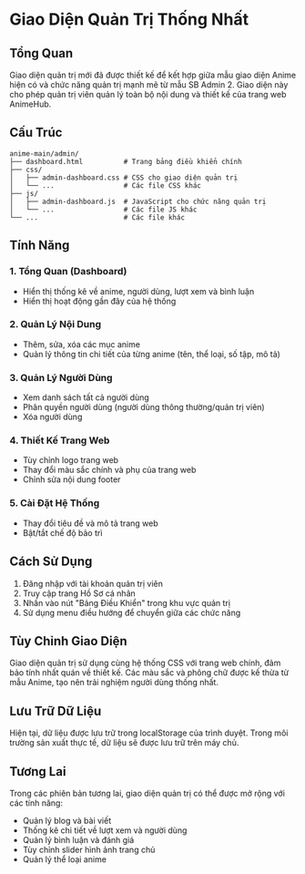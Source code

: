 # Giao Diện Quản Trị Thống Nhất

## Tổng Quan

Giao diện quản trị mới đã được thiết kế để kết hợp giữa mẫu giao diện Anime hiện có và chức năng quản trị mạnh mẽ từ mẫu SB Admin 2. Giao diện này cho phép quản trị viên quản lý toàn bộ nội dung và thiết kế của trang web AnimeHub.

## Cấu Trúc

```
anime-main/admin/
├── dashboard.html          # Trang bảng điều khiển chính
├── css/
│   ├── admin-dashboard.css # CSS cho giao diện quản trị
│   └── ...                 # Các file CSS khác
├── js/
│   ├── admin-dashboard.js  # JavaScript cho chức năng quản trị
│   └── ...                 # Các file JS khác
└── ...                     # Các file khác
```

## Tính Năng

### 1. Tổng Quan (Dashboard)
- Hiển thị thống kê về anime, người dùng, lượt xem và bình luận
- Hiển thị hoạt động gần đây của hệ thống

### 2. Quản Lý Nội Dung
- Thêm, sửa, xóa các mục anime
- Quản lý thông tin chi tiết của từng anime (tên, thể loại, số tập, mô tả)

### 3. Quản Lý Người Dùng
- Xem danh sách tất cả người dùng
- Phân quyền người dùng (người dùng thông thường/quản trị viên)
- Xóa người dùng

### 4. Thiết Kế Trang Web
- Tùy chỉnh logo trang web
- Thay đổi màu sắc chính và phụ của trang web
- Chỉnh sửa nội dung footer

### 5. Cài Đặt Hệ Thống
- Thay đổi tiêu đề và mô tả trang web
- Bật/tắt chế độ bảo trì

## Cách Sử Dụng

1. Đăng nhập với tài khoản quản trị viên
2. Truy cập trang Hồ Sơ cá nhân
3. Nhấn vào nút "Bảng Điều Khiển" trong khu vực quản trị
4. Sử dụng menu điều hướng để chuyển giữa các chức năng

## Tùy Chỉnh Giao Diện

Giao diện quản trị sử dụng cùng hệ thống CSS với trang web chính, đảm bảo tính nhất quán về thiết kế. Các màu sắc và phông chữ được kế thừa từ mẫu Anime, tạo nên trải nghiệm người dùng thống nhất.

## Lưu Trữ Dữ Liệu

Hiện tại, dữ liệu được lưu trữ trong localStorage của trình duyệt. Trong môi trường sản xuất thực tế, dữ liệu sẽ được lưu trữ trên máy chủ.

## Tương Lai

Trong các phiên bản tương lai, giao diện quản trị có thể được mở rộng với các tính năng:
- Quản lý blog và bài viết
- Thống kê chi tiết về lượt xem và người dùng
- Quản lý bình luận và đánh giá
- Tùy chỉnh slider hình ảnh trang chủ
- Quản lý thể loại anime